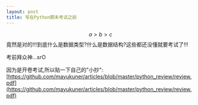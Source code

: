 ```yaml
---
layout: post
title: 写在Python期末考试之前
---
```

$$a>b>c$$竟然是对的!!!到底什么是数据类型?什么是数据结构?这些都还没懂就要考试了!!!

考前拜众神...srO

因为是开卷考试,所以贴一下自己的"小抄":[https://github.com/mayukuner/articles/blob/master/python_review/review.pdf](https://github.com/mayukuner/articles/blob/master/python_review/review.pdf)
